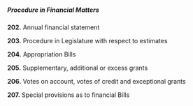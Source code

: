 ##### **_Procedure in Financial Matters_**

**202.** Annual financial statement

**203.** Procedure in Legislature with respect to estimates

**204.** Appropriation Bills

**205.** Supplementary, additional or excess grants

**206.** Votes on account, votes of credit and exceptional grants

**207.** Special provisions as to financial Bills
